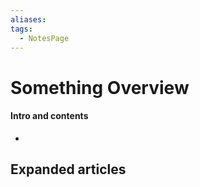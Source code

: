 ```yaml
---
aliases: 
tags:
  - NotesPage
---
```


# Something Overview

#### Intro and contents
- 


## Expanded articles
